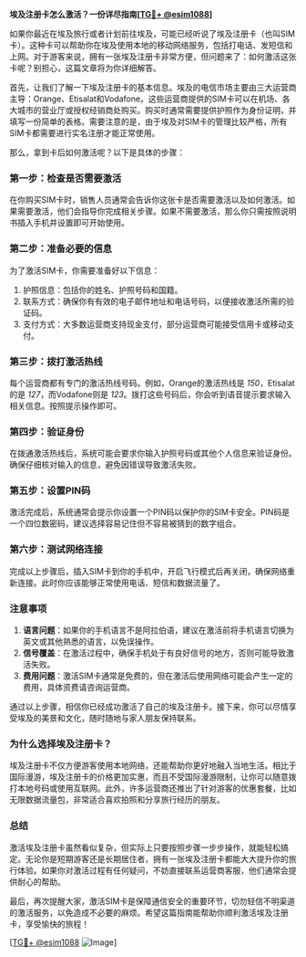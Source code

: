 **埃及注册卡怎么激活？一份详尽指南[[TG💪+ @esim1088](https://t.me/s/esim1088)]**

如果你最近在埃及旅行或者计划前往埃及，可能已经听说了埃及注册卡（也叫SIM卡）。这种卡可以帮助你在埃及使用本地的移动网络服务，包括打电话、发短信和上网。对于游客来说，拥有一张埃及注册卡非常方便，但问题来了：如何激活这张卡呢？别担心，这篇文章将为你详细解答。

首先，让我们了解一下埃及注册卡的基本信息。埃及的电信市场主要由三大运营商主导：Orange、Etisalat和Vodafone。这些运营商提供的SIM卡可以在机场、各大城市的营业厅或授权经销商处购买。购买时通常需要提供护照作为身份证明，并填写一份简单的表格。需要注意的是，由于埃及对SIM卡的管理比较严格，所有SIM卡都需要进行实名注册才能正常使用。

那么，拿到卡后如何激活呢？以下是具体的步骤：

### **第一步：检查是否需要激活**
在你购买SIM卡时，销售人员通常会告诉你这张卡是否需要激活以及如何激活。如果需要激活，他们会指导你完成相关步骤。如果不需要激活，那么你只需按照说明书插入手机并设置即可开始使用。

### **第二步：准备必要的信息**
为了激活SIM卡，你需要准备好以下信息：
1. 护照信息：包括你的姓名、护照号码和国籍。
2. 联系方式：确保你有有效的电子邮件地址和电话号码，以便接收激活所需的验证码。
3. 支付方式：大多数运营商支持现金支付，部分运营商可能接受信用卡或移动支付。

### **第三步：拨打激活热线**
每个运营商都有专门的激活热线号码。例如，Orange的激活热线是 *150*，Etisalat的是 *127*，而Vodafone则是 *123*。拨打这些号码后，你会听到语音提示要求输入相关信息。按照提示操作即可。

### **第四步：验证身份**
在拨通激活热线后，系统可能会要求你输入护照号码或其他个人信息来验证身份。确保仔细核对输入的信息，避免因错误导致激活失败。

### **第五步：设置PIN码**
激活完成后，系统通常会提示你设置一个PIN码以保护你的SIM卡安全。PIN码是一个四位数密码，建议选择容易记住但不容易被猜到的数字组合。

### **第六步：测试网络连接**
完成以上步骤后，插入SIM卡到你的手机中，开启飞行模式后再关闭，确保网络重新连接。此时你应该能够正常使用电话、短信和数据流量了。

### **注意事项**
1. **语言问题**：如果你的手机语言不是阿拉伯语，建议在激活前将手机语言切换为英文或其他熟悉的语言，以免误操作。
2. **信号覆盖**：在激活过程中，确保手机处于有良好信号的地方，否则可能导致激活失败。
3. **费用问题**：激活SIM卡通常是免费的，但在激活后使用网络可能会产生一定的费用，具体资费请咨询运营商。

通过以上步骤，相信你已经成功激活了自己的埃及注册卡。接下来，你可以尽情享受埃及的美景和文化，随时随地与家人朋友保持联系。

### **为什么选择埃及注册卡？**
埃及注册卡不仅方便游客使用本地网络，还能帮助你更好地融入当地生活。相比于国际漫游，埃及注册卡的价格更加实惠，而且不受国际漫游限制，让你可以随意拨打本地号码或使用互联网。此外，许多运营商还推出了针对游客的优惠套餐，比如无限数据流量包，非常适合喜欢拍照和分享旅行经历的朋友。

### **总结**
激活埃及注册卡虽然看似复杂，但实际上只要按照步骤一步步操作，就能轻松搞定。无论你是短期游客还是长期居住者，拥有一张埃及注册卡都能大大提升你的旅行体验。如果你对激活过程有任何疑问，不妨直接联系运营商客服，他们通常会提供耐心的帮助。

最后，再次提醒大家，激活SIM卡是保障通信安全的重要环节，切勿轻信不明渠道的激活服务，以免造成不必要的麻烦。希望这篇指南能帮助你顺利激活埃及注册卡，享受愉快的旅程！

[[TG💪+ @esim1088](https://t.me/s/esim1088) ![Image](https://i.postimg.cc/4NQfJmqS/Snipaste-2025-05-13-00-14-12.png)]